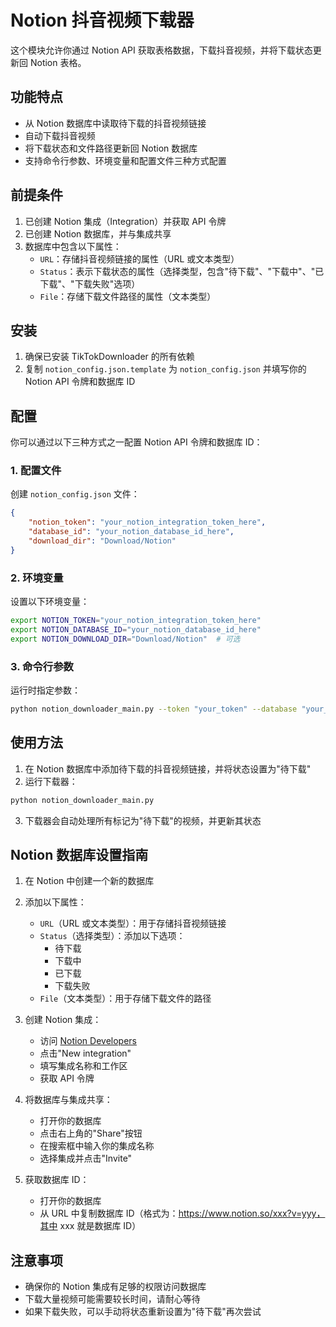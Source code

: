# Notion 抖音视频下载器

这个模块允许你通过 Notion API 获取表格数据，下载抖音视频，并将下载状态更新回 Notion 表格。

## 功能特点

- 从 Notion 数据库中读取待下载的抖音视频链接
- 自动下载抖音视频
- 将下载状态和文件路径更新回 Notion 数据库
- 支持命令行参数、环境变量和配置文件三种方式配置

## 前提条件

1. 已创建 Notion 集成（Integration）并获取 API 令牌
2. 已创建 Notion 数据库，并与集成共享
3. 数据库中包含以下属性：
   - `URL`：存储抖音视频链接的属性（URL 或文本类型）
   - `Status`：表示下载状态的属性（选择类型，包含"待下载"、"下载中"、"已下载"、"下载失败"选项）
   - `File`：存储下载文件路径的属性（文本类型）

## 安装

1. 确保已安装 TikTokDownloader 的所有依赖
2. 复制 `notion_config.json.template` 为 `notion_config.json` 并填写你的 Notion API 令牌和数据库 ID

## 配置

你可以通过以下三种方式之一配置 Notion API 令牌和数据库 ID：

### 1. 配置文件

创建 `notion_config.json` 文件：

```json
{
    "notion_token": "your_notion_integration_token_here",
    "database_id": "your_notion_database_id_here",
    "download_dir": "Download/Notion"
}
```

### 2. 环境变量

设置以下环境变量：

```bash
export NOTION_TOKEN="your_notion_integration_token_here"
export NOTION_DATABASE_ID="your_notion_database_id_here"
export NOTION_DOWNLOAD_DIR="Download/Notion"  # 可选
```

### 3. 命令行参数

运行时指定参数：

```bash
python notion_downloader_main.py --token "your_token" --database "your_database_id" --download-dir "Download/Notion"
```

## 使用方法

1. 在 Notion 数据库中添加待下载的抖音视频链接，并将状态设置为"待下载"
2. 运行下载器：

```bash
python notion_downloader_main.py
```

3. 下载器会自动处理所有标记为"待下载"的视频，并更新其状态

## Notion 数据库设置指南

1. 在 Notion 中创建一个新的数据库
2. 添加以下属性：
   - `URL`（URL 或文本类型）：用于存储抖音视频链接
   - `Status`（选择类型）：添加以下选项：
     - 待下载
     - 下载中
     - 已下载
     - 下载失败
   - `File`（文本类型）：用于存储下载文件的路径

3. 创建 Notion 集成：
   - 访问 [Notion Developers](https://www.notion.so/my-integrations)
   - 点击"New integration"
   - 填写集成名称和工作区
   - 获取 API 令牌

4. 将数据库与集成共享：
   - 打开你的数据库
   - 点击右上角的"Share"按钮
   - 在搜索框中输入你的集成名称
   - 选择集成并点击"Invite"

5. 获取数据库 ID：
   - 打开你的数据库
   - 从 URL 中复制数据库 ID（格式为：https://www.notion.so/xxx?v=yyy，其中 xxx 就是数据库 ID）

## 注意事项

- 确保你的 Notion 集成有足够的权限访问数据库
- 下载大量视频可能需要较长时间，请耐心等待
- 如果下载失败，可以手动将状态重新设置为"待下载"再次尝试 
